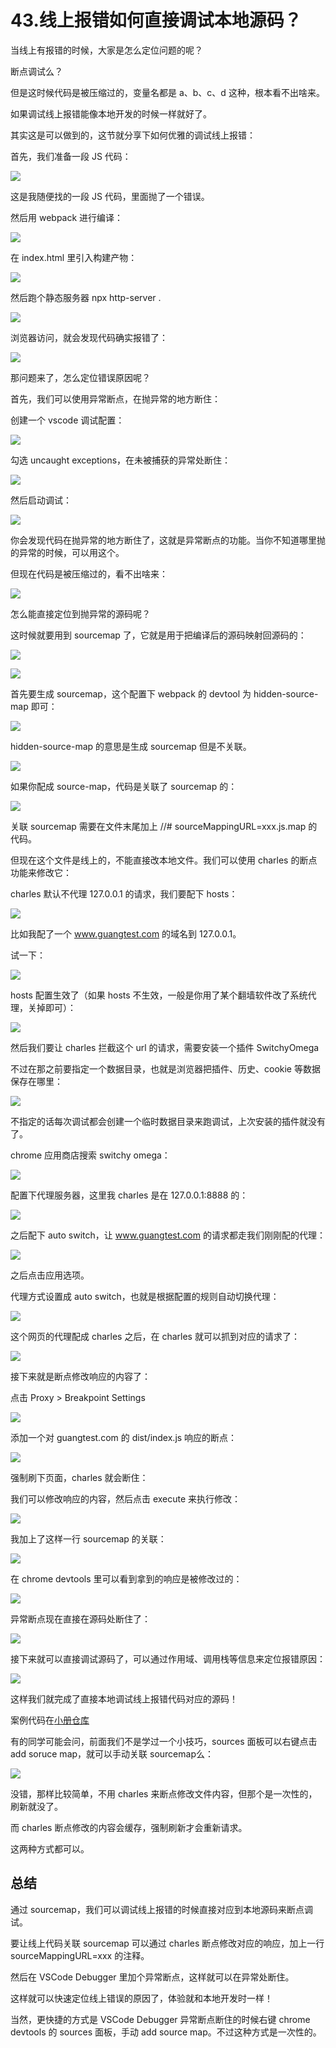 # 43.线上报错如何直接调试本地源码？

当线上有报错的时候，大家是怎么定位问题的呢？

断点调试么？

但是这时候代码是被压缩过的，变量名都是 a、b、c、d 这种，根本看不出啥来。

如果调试线上报错能像本地开发的时候一样就好了。

其实这是可以做到的，这节就分享下如何优雅的调试线上报错：

首先，我们准备一段 JS 代码：

![](./images/3330c6aa8b19ff2c60c17622e4cf47bf.webp )

这是我随便找的一段 JS 代码，里面抛了一个错误。

然后用 webpack 进行编译：

![](./images/8be75076a0b54b5c6df9d47fe93ac87c.webp )

在 index.html 里引入构建产物：

![](./images/0d91027f95c4c2f2399c1f053c85d04b.webp )

然后跑个静态服务器 npx http-server .

![](./images/2a54b0f02158c2114e875ff00cfd7cfa.webp )

浏览器访问，就会发现代码确实报错了：

![](./images/851861fb431fccd1f652997d17cb4834.webp )

那问题来了，怎么定位错误原因呢？

首先，我们可以使用异常断点，在抛异常的地方断住：

创建一个 vscode 调试配置：

![](./images/5b44e253765ded57e260534c76121beb.webp )

勾选 uncaught exceptions，在未被捕获的异常处断住：

![](./images/ee00c48e8bac26851c5f6f72b5742993.webp )

然后启动调试：

![](./images/76b7e91578b691c86c8cc35ae4b7dcbf.webp )

你会发现代码在抛异常的地方断住了，这就是异常断点的功能。当你不知道哪里抛的异常的时候，可以用这个。

但现在代码是被压缩过的，看不出啥来：

![](./images/241335d0b7c32d454e9504ef75731fa4.webp )

怎么能直接定位到抛异常的源码呢？

这时候就要用到 sourcemap 了，它就是用于把编译后的源码映射回源码的：

![](./images/d66a06f2d87b000bc78195697fd30b71.webp )

![](./images/955e952377cea2e5b3917e0b62e1d1c6.webp )

首先要生成 sourcemap，这个配置下 webpack 的 devtool 为 hidden-source-map 即可：

![](./images/f082d19e97e02099b929a6b5de67e309.webp )

hidden-source-map 的意思是生成 sourcemap 但是不关联。

![](./images/e7b6c369760b31a5259c29f7a93de242.webp )

如果你配成 source-map，代码是关联了 sourcemap 的：

![](./images/f3c8455922f6eed4c6b8744a30a86e38.webp )

关联 sourcemap 需要在文件末尾加上 //# sourceMappingURL=xxx.js.map 的代码。

但现在这个文件是线上的，不能直接改本地文件。我们可以使用 charles 的断点功能来修改它：

charles 默认不代理 127.0.0.1 的请求，我们要配下 hosts：

![](./images/c392eb8a37572c4906b8e47c4a9606e2.webp )

比如我配了一个 www.guangtest.com 的域名到 127.0.0.1。

试一下：

![](./images/56f92a44ffce4fad999394cfb539c80f.webp )

hosts 配置生效了（如果 hosts 不生效，一般是你用了某个翻墙软件改了系统代理，关掉即可）：

![](./images/4d86768b25e3a1ca5c82e532da3d2235.webp )

然后我们要让 charles 拦截这个 url 的请求，需要安装一个插件 SwitchyOmega

不过在那之前要指定一个数据目录，也就是浏览器把插件、历史、cookie 等数据保存在哪里：

![](./images/70a210c1a8ba93e9390046d8df4d5160.webp )

不指定的话每次调试都会创建一个临时数据目录来跑调试，上次安装的插件就没有了。

chrome 应用商店搜索 switchy omega：

![](./images/541bfd9b6a98999e10173330b3e3b53f.webp )

配置下代理服务器，这里我 charles 是在 127.0.0.1:8888 的：

![](./images/14048fc91c24aecd9c911c04412add6f.webp )

之后配下 auto switch，让 www.guangtest.com 的请求都走我们刚刚配的代理：

![](./images/fc02ebc55f1240e843e0e5719ee8b042.webp )

之后点击应用选项。

代理方式设置成 auto switch，也就是根据配置的规则自动切换代理：

![](./images/8886141f31f14ee863cf6ebfec4234be.webp )

这个网页的代理配成 charles 之后，在 charles 就可以抓到对应的请求了：

![](./images/98d31a1623ce11ef867aafc7c00243e6.webp )

接下来就是断点修改响应的内容了：

点击 Proxy > Breakpoint Settings

![](./images/608f7396c2ba3497f029db270bcb1988.webp )

添加一个对 guangtest.com 的 dist/index.js 响应的断点：

![](./images/a2b1ee24f1f022697e7ff80edd767994.webp )

强制刷下页面，charles 就会断住：

我们可以修改响应的内容，然后点击 execute 来执行修改：

![](./images/fd6b5a53c5bc94745f6d0331620b44d4.webp )

我加上了这样一行 sourcemap 的关联：

![](./images/234d83b65545ebdc2d26df58d3ec895f.webp )

在 chrome devtools 里可以看到拿到的响应是被修改过的：


![](./images/fcab22232b8944e82581447a5baf8d70.webp )

异常断点现在直接在源码处断住了：

![](./images/ec9ec793c04596b65c8ad6f628043ec8.webp )

接下来就可以直接调试源码了，可以通过作用域、调用栈等信息来定位报错原因：

![](./images/d654dce63b337fb7ee22baed3e5e2bd7.webp )

这样我们就完成了直接本地调试线上报错代码对应的源码！

案例代码在[小册仓库](https://github.com/QuarkGluonPlasma/fe-debug-exercize)

有的同学可能会问，前面我们不是学过一个小技巧，sources 面板可以右键点击 add soruce map，就可以手动关联 sourcemap么：

![](./images/605df5f246ab02d18d547b7cf9de98c0.webp )

没错，那样比较简单，不用 charles 来断点修改文件内容，但那个是一次性的，刷新就没了。

而 charles 断点修改的内容会缓存，强制刷新才会重新请求。

这两种方式都可以。

## 总结

通过 sourcemap，我们可以调试线上报错的时候直接对应到本地源码来断点调试。

要让线上代码关联 sourcemap 可以通过 charles 断点修改对应的响应，加上一行 sourceMappingURL=xxx 的注释。

然后在 VSCode Debugger 里加个异常断点，这样就可以在异常处断住。

这样就可以快速定位线上错误的原因了，体验就和本地开发时一样！

当然，更快捷的方式是 VSCode Debugger 异常断点断住的时候右键 chrome devtools 的 sources 面板，手动 add source map。不过这种方式是一次性的。




